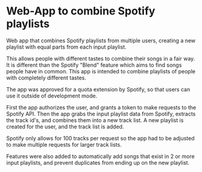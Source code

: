 # Web-App to combine Spotify playlists

Web app that combines Spotify playlists from multiple users, creating a new playlist with equal parts from each input playlist.

This allows people with different tastes to combine their songs in a fair way. It is different than the Spotify "Blend" feature which aims to find songs people have in common. This app is intended to combine playlists of people with completely different tastes.

The app was approved for a quota extension by Spotify, so that users can use it outside of development mode.

First the app authorizes the user, and grants a token to make requests to the Spotify API. Then the app grabs the input playlist data from Spotify, extracts the track id's, and combines them into a new track list. A new playlist is created for the user, and the track list is added.

Spotify only allows for 100 tracks per request so the app had to be adjusted to make multiple requests for larger track lists.

Features were also added to automatically add songs that exist in 2 or more input playlists, and prevent duplicates from ending up on the new playlist.
